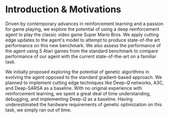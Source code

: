 # Introduction & Motivations

Driven by contemporary advances in reinforcement learning and a passion for
game playing, we explore the potential of using a deep reinforcement agent to
play the classic video game Super Mario Bros. We apply cutting edge updates
to the agent's model to attempt to produce state-of-the art performance on
this new benchmark. We also assess the performance of the agent using 5 Atari
games from the standard benchmark to compare performance of our agent with
the current state-of-the-art on a familiar task.

<!-- TODO: present some results -->

We initially proposed exploring the potential of genetic algorithms in
evolving the agent opposed to the standard gradient-based approach. We
planned to implement cutting edge techniques like Deep-$Q$ networks, A3C, and
Deep-SARSA as a baseline. With no original experience with reinforcement
learning, we spent a great deal of time understanding, debugging, and
implementing Deep-$Q$ as a baseline. Having underestimated the hardware
requirements of genetic optimization on this task, we simply ran out of time.
